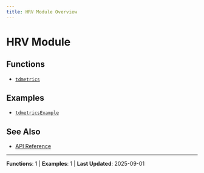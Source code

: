 ```yaml
---
title: HRV Module Overview
---
```

# HRV Module

## Functions

- [`tdmetrics`](tdmetrics.md)

## Examples

- [`tdmetricsExample`](https://github.com/BSICoS/biosigmat/tree/main/examples/hrv/tdmetricsExample.m)

## See Also

- [API Reference](../index.md)

---

**Functions**: 1 | **Examples**: 1 | **Last Updated**: 2025-09-01

